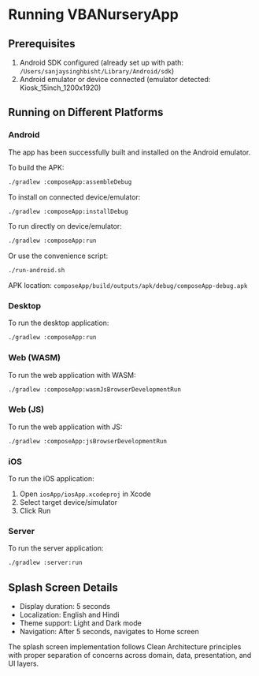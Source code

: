 # Running VBANurseryApp

## Prerequisites

1. Android SDK configured (already set up with path: `/Users/sanjaysinghbisht/Library/Android/sdk`)
2. Android emulator or device connected (emulator detected: Kiosk_15inch_1200x1920)

## Running on Different Platforms

### Android
The app has been successfully built and installed on the Android emulator.

To build the APK:
```bash
./gradlew :composeApp:assembleDebug
```

To install on connected device/emulator:
```bash
./gradlew :composeApp:installDebug
```

To run directly on device/emulator:
```bash
./gradlew :composeApp:run
```

Or use the convenience script:
```bash
./run-android.sh
```

APK location: `composeApp/build/outputs/apk/debug/composeApp-debug.apk`

### Desktop
To run the desktop application:
```bash
./gradlew :composeApp:run
```

### Web (WASM)
To run the web application with WASM:
```bash
./gradlew :composeApp:wasmJsBrowserDevelopmentRun
```

### Web (JS)
To run the web application with JS:
```bash
./gradlew :composeApp:jsBrowserDevelopmentRun
```

### iOS
To run the iOS application:
1. Open `iosApp/iosApp.xcodeproj` in Xcode
2. Select target device/simulator
3. Click Run

### Server
To run the server application:
```bash
./gradlew :server:run
```

## Splash Screen Details

- Display duration: 5 seconds
- Localization: English and Hindi
- Theme support: Light and Dark mode
- Navigation: After 5 seconds, navigates to Home screen

The splash screen implementation follows Clean Architecture principles with proper separation of concerns across domain, data, presentation, and UI layers.
